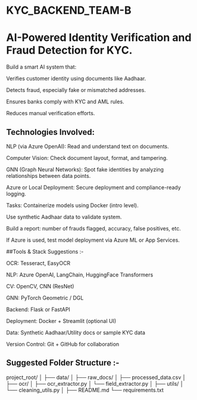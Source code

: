 # KYC_BACKEND_TEAM-B
# AI-Powered Identity Verification and Fraud Detection for KYC.

Build a smart AI system that:

Verifies customer identity using documents like Aadhaar.

Detects fraud, especially fake or mismatched addresses.

Ensures banks comply with KYC and AML rules.

Reduces manual verification efforts.

## Technologies Involved:
NLP (via Azure OpenAI): Read and understand text on documents.

Computer Vision: Check document layout, format, and tampering.

GNN (Graph Neural Networks): Spot fake identities by analyzing relationships between data points.

Azure or Local Deployment: Secure deployment and compliance-ready logging.


Tasks:
Containerize models using Docker (intro level).

Use synthetic Aadhaar data to validate system.

Build a report: number of frauds flagged, accuracy, false positives, etc.

If Azure is used, test model deployment via Azure ML or App Services.

##Tools & Stack Suggestions :-

OCR: Tesseract, EasyOCR

NLP: Azure OpenAI, LangChain, HuggingFace Transformers

CV: OpenCV, CNN (ResNet)

GNN: PyTorch Geometric / DGL

Backend: Flask or FastAPI

Deployment: Docker + Streamlit (optional UI)

Data: Synthetic Aadhaar/Utility docs or sample KYC data

Version Control: Git + GitHub for collaboration

## Suggested Folder Structure :-

project_root/
│
├── data/
│   ├── raw_docs/
│   ├── processed_data.csv
│
├── ocr/
│   ├── ocr_extractor.py
│   └── field_extractor.py
│
├── utils/
│   └── cleaning_utils.py
│
├── README.md
└── requirements.txt


